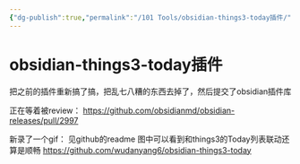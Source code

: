 ```yaml
---
{"dg-publish":true,"permalink":"/101 Tools/obsidian-things3-today插件/","noteIcon":"","created":"2024-01-29T14:23:53+08:00","updated":"2024-02-26T11:39:29+08:00"}
---
```



# obsidian-things3-today插件

把之前的插件重新搞了搞，把乱七八糟的东西去掉了，然后提交了obsidian插件库

正在等着被review： https://github.com/obsidianmd/obsidian-releases/pull/2997

新录了一个gif：
见github的readme
图中可以看到和things3的Today列表联动还算是顺畅
https://github.com/wudanyang6/obsidian-things3-today